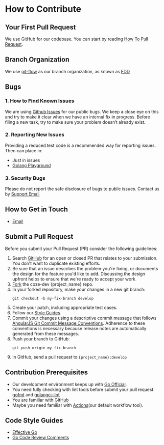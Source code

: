 # How to Contribute

## Your First Pull Request
We use GitHub for our codebase. You can start by reading [How To Pull Request](https://docs.github.com/en/github/collaborating-with-issues-and-pull-requests/about-pull-requests).

## Branch Organization
We use [git-flow](https://nvie.com/posts/a-successful-git-branching-model/) as our branch organization, as known as [FDD](https://en.wikipedia.org/wiki/Feature-driven_development)

## Bugs
### 1. How to Find Known Issues
We are using [Github Issues](https://github.com/coze-dev/{project_name}/issues) for our public bugs. We keep a close eye on this and try to make it clear when we have an internal fix in progress. Before filing a new task, try to make sure your problem doesn’t already exist.

### 2. Reporting New Issues
Providing a reduced test code is a recommended way for reporting issues. Then can place in:
- Just in issues
- [Golang Playground](https://play.golang.org/)

### 3. Security Bugs
Please do not report the safe disclosure of bugs to public issues. Contact us by [Support Email](mailto:opensource-studio@coze.cn)

## How to Get in Touch
- [Email](mailto:opensource-studio@coze.cn)

## Submit a Pull Request
Before you submit your Pull Request (PR) consider the following guidelines:
1. Search [GitHub](https://github.com/coze-dev/{project_name}/pulls) for an open or closed PR that relates to your submission. You don't want to duplicate existing efforts.
2. Be sure that an issue describes the problem you're fixing, or documents the design for the feature you'd like to add. Discussing the design upfront helps to ensure that we're ready to accept your work.
3. [Fork](https://docs.github.com/en/github/getting-started-with-github/fork-a-repo) the coze-dev {project_name} repo.
4. In your forked repository, make your changes in a new git branch:
    ```
    git checkout -b my-fix-branch develop
    ```
5. Create your patch, including appropriate test cases.
6. Follow our [Style Guides](#code-style-guides).
7. Commit your changes using a descriptive commit message that follows [AngularJS Git Commit Message Conventions](https://docs.google.com/document/d/1QrDFcIiPjSLDn3EL15IJygNPiHORgU1_OOAqWjiDU5Y/edit).
   Adherence to these conventions is necessary because release notes are automatically generated from these messages.
8. Push your branch to GitHub:
    ```
    git push origin my-fix-branch
    ```
9. In GitHub, send a pull request to `{project_name}:develop`

## Contribution Prerequisites
- Our development environment keeps up with [Go Official](https://golang.org/project/).
- You need fully checking with lint tools before submit your pull request. [gofmt](https://golang.org/pkg/cmd/gofmt/) and [golangci-lint](https://github.com/golangci/golangci-lint)
- You are familiar with [GitHub](https://github.com)
- Maybe you need familiar with [Actions](https://github.com/features/actions)(our default workflow tool).

## Code Style Guides
- [Effective Go](https://golang.org/doc/effective_go)
- [Go Code Review Comments](https://github.com/golang/go/wiki/CodeReviewComments)
